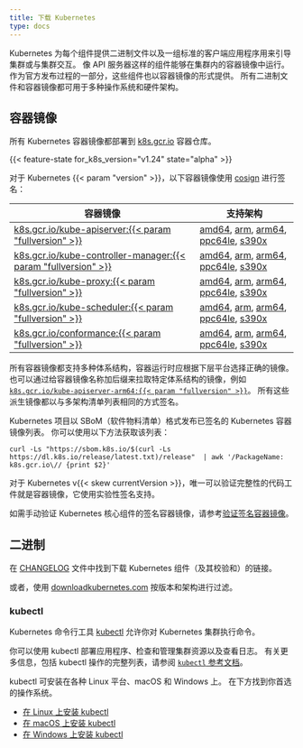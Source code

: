 ```yaml
---
title: 下载 Kubernetes
type: docs
---
```

<!-- 
title: Download Kubernetes
type: docs
-->

<!-- 
Kubernetes ships binaries for each component as well as a standard set of client
applications to bootstrap or interact with a cluster. Components like the
API server are capable of running within container images inside of a
cluster. Those components are also shipped in container images as part of the
official release process. All binaries as well as container images are available
for multiple operating systems as well as hardware architectures.
-->
Kubernetes 为每个组件提供二进制文件以及一组标准的客户端应用程序用来引导集群或与集群交互。
像 API 服务器这样的组件能够在集群内的容器镜像中运行。
作为官方发布过程的一部分，这些组件也以容器镜像的形式提供。
所有二进制文件和容器镜像都可用于多种操作系统和硬件架构。

<!-- 
## Container Images

All Kubernetes container images are deployed to the
[k8s.gcr.io](https://console.cloud.google.com/gcr/images/k8s-artifacts-prod/GLOBAL)
container registry.
-->
## 容器镜像

所有 Kubernetes 容器镜像都部署到
[k8s.gcr.io](https://console.cloud.google.com/gcr/images/k8s-artifacts-prod/GLOBAL) 容器仓库。


{{< feature-state for_k8s_version="v1.24" state="alpha" >}}

<!-- 
For Kubernetes {{< param "version" >}}, the following
container images are signed using [cosign](https://github.com/sigstore/cosign)
signatures:
-->
对于 Kubernetes {{< param "version" >}}，以下容器镜像使用
[cosign](https://github.com/sigstore/cosign) 进行签名：

<!-- 
| Container Image                                                     | Supported Architectures                                                                  |
-->
| 容器镜像                                                             | 支持架构                                                                                  |
| ------------------------------------------------------------------- | ---------------------------------------------------------------------------------------- |
| [k8s.gcr.io/kube-apiserver:{{< param "fullversion" >}}][0]          | [amd64][0-amd64], [arm][0-arm], [arm64][0-arm64], [ppc64le][0-ppc64le], [s390x][0-s390x] |
| [k8s.gcr.io/kube-controller-manager:{{< param "fullversion" >}}][1] | [amd64][1-amd64], [arm][1-arm], [arm64][1-arm64], [ppc64le][1-ppc64le], [s390x][1-s390x] |
| [k8s.gcr.io/kube-proxy:{{< param "fullversion" >}}][2]              | [amd64][2-amd64], [arm][2-arm], [arm64][2-arm64], [ppc64le][2-ppc64le], [s390x][2-s390x] |
| [k8s.gcr.io/kube-scheduler:{{< param "fullversion" >}}][3]          | [amd64][3-amd64], [arm][3-arm], [arm64][3-arm64], [ppc64le][3-ppc64le], [s390x][3-s390x] |
| [k8s.gcr.io/conformance:{{< param "fullversion" >}}][4]             | [amd64][4-amd64], [arm][4-arm], [arm64][4-arm64], [ppc64le][4-ppc64le], [s390x][4-s390x] |

[0]: https://console.cloud.google.com/gcr/images/k8s-artifacts-prod/us/kube-apiserver
[0-amd64]: https://console.cloud.google.com/gcr/images/k8s-artifacts-prod/us/kube-apiserver-amd64
[0-arm]: https://console.cloud.google.com/gcr/images/k8s-artifacts-prod/us/kube-apiserver-arm
[0-arm64]: https://console.cloud.google.com/gcr/images/k8s-artifacts-prod/us/kube-apiserver-arm64
[0-ppc64le]: https://console.cloud.google.com/gcr/images/k8s-artifacts-prod/us/kube-apiserver-ppc64le
[0-s390x]: https://console.cloud.google.com/gcr/images/k8s-artifacts-prod/us/kube-apiserver-s390x
[1]: https://console.cloud.google.com/gcr/images/k8s-artifacts-prod/us/kube-controller-manager
[1-amd64]: https://console.cloud.google.com/gcr/images/k8s-artifacts-prod/us/kube-controller-manager-amd64
[1-arm]: https://console.cloud.google.com/gcr/images/k8s-artifacts-prod/us/kube-controller-manager-arm
[1-arm64]: https://console.cloud.google.com/gcr/images/k8s-artifacts-prod/us/kube-controller-manager-arm64
[1-ppc64le]: https://console.cloud.google.com/gcr/images/k8s-artifacts-prod/us/kube-controller-manager-ppc64le
[1-s390x]: https://console.cloud.google.com/gcr/images/k8s-artifacts-prod/us/kube-controller-manager-s390x
[2]: https://console.cloud.google.com/gcr/images/k8s-artifacts-prod/us/kube-proxy
[2-amd64]: https://console.cloud.google.com/gcr/images/k8s-artifacts-prod/us/kube-proxy-amd64
[2-arm]: https://console.cloud.google.com/gcr/images/k8s-artifacts-prod/us/kube-proxy-arm
[2-arm64]: https://console.cloud.google.com/gcr/images/k8s-artifacts-prod/us/kube-proxy-arm64
[2-ppc64le]: https://console.cloud.google.com/gcr/images/k8s-artifacts-prod/us/kube-proxy-ppc64le
[2-s390x]: https://console.cloud.google.com/gcr/images/k8s-artifacts-prod/us/kube-proxy-s390x
[3]: https://console.cloud.google.com/gcr/images/k8s-artifacts-prod/us/kube-scheduler
[3-amd64]: https://console.cloud.google.com/gcr/images/k8s-artifacts-prod/us/kube-scheduler-amd64
[3-arm]: https://console.cloud.google.com/gcr/images/k8s-artifacts-prod/us/kube-scheduler-arm
[3-arm64]: https://console.cloud.google.com/gcr/images/k8s-artifacts-prod/us/kube-scheduler-arm64
[3-ppc64le]: https://console.cloud.google.com/gcr/images/k8s-artifacts-prod/us/kube-scheduler-ppc64le
[3-s390x]: https://console.cloud.google.com/gcr/images/k8s-artifacts-prod/us/kube-scheduler-s390x
[4]: https://console.cloud.google.com/gcr/images/k8s-artifacts-prod/us/conformance
[4-amd64]: https://console.cloud.google.com/gcr/images/k8s-artifacts-prod/us/conformance-amd64
[4-arm]: https://console.cloud.google.com/gcr/images/k8s-artifacts-prod/us/conformance-arm
[4-arm64]: https://console.cloud.google.com/gcr/images/k8s-artifacts-prod/us/conformance-arm64
[4-ppc64le]: https://console.cloud.google.com/gcr/images/k8s-artifacts-prod/us/conformance-ppc64le
[4-s390x]: https://console.cloud.google.com/gcr/images/k8s-artifacts-prod/us/conformance-s390x

<!-- 
All container images are available for multiple architectures, whereas the
container runtime should choose the correct one based on the underlying
platform. It is also possible to pull a dedicated architecture by suffixing the
container image name, for example
[`k8s.gcr.io/kube-apiserver-arm64:{{< param "fullversion" >}}`][0-arm64]. All
those derivations are signed in the same way as the multi-architecture manifest lists.
-->
所有容器镜像都支持多种体系结构，容器运行时应根据下层平台选择正确的镜像。
也可以通过给容器镜像名称加后缀来拉取特定体系结构的镜像，例如
[`k8s.gcr.io/kube-apiserver-arm64:{{< param "fullversion" >}}`][0-arm64]。
所有这些派生镜像都以与多架构清单列表相同的方式签名。

<!-- 
The Kubernetes project publishes a list of signed Kubernetes container images
in SBoM (Software Bill of Materials) format.
You can fetch that list using:
-->
Kubernetes 项目以 SBoM（软件物料清单）格式发布已签名的 Kubernetes 容器镜像列表。
你可以使用以下方法获取该列表：

```shell
curl -Ls "https://sbom.k8s.io/$(curl -Ls https://dl.k8s.io/release/latest.txt)/release"  | awk '/PackageName: k8s.gcr.io\// {print $2}'
```
<!-- 
For Kubernetes v{{< skew currentVersion >}}, the only kind of code artifact that
you can verify integrity for is a container image, using the experimental
signing support.

To manually verify signed container images of Kubernetes core components, refer to
[Verify Signed Container Images](/docs/tasks/administer-cluster/verify-signed-images).
-->
对于 Kubernetes v{{< skew currentVersion >}}，唯一可以验证完整性的代码工件就是容器镜像，它使用实验性签名支持。

如需手动验证 Kubernetes 核心组件的签名容器镜像，请参考[验证签名容器镜像](/zh-cn/docs/tasks/administer-cluster/verify-signed-images)。

<!-- 
## Binaries

Find links to download Kubernetes components (and their checksums) in the [CHANGELOG](https://github.com/kubernetes/kubernetes/tree/master/CHANGELOG) files.

Alternately, use [downloadkubernetes.com](https://www.downloadkubernetes.com/) to filter by version and architecture.
-->
## 二进制

在 [CHANGELOG](https://github.com/kubernetes/kubernetes/tree/master/CHANGELOG) 文件中找到下载 Kubernetes 组件（及其校验和）的链接。

或者，使用 [downloadkubernetes.com](https://www.downloadkubernetes.com/) 按版本和架构进行过滤。

### kubectl

<!-- overview -->

<!-- 
The Kubernetes command-line tool, [kubectl](/docs/reference/kubectl/kubectl/), allows
you to run commands against Kubernetes clusters.

You can use kubectl to deploy applications, inspect and manage cluster resources,
and view logs. For more information including a complete list of kubectl operations, see the
[`kubectl` reference documentation](/docs/reference/kubectl/).
-->
Kubernetes 命令行工具 [kubectl](/zh-cn/docs/reference/kubectl/kubectl/) 允许你对 Kubernetes 集群执行命令。

你可以使用 kubectl 部署应用程序、检查和管理集群资源以及查看日志。
有关更多信息，包括 kubectl 操作的完整列表，请参阅
[`kubectl` 参考文档](/zh-cn/docs/reference/kubectl/)。

<!-- 
kubectl is installable on a variety of Linux platforms, macOS and Windows.
Find your preferred operating system below.

- [Install kubectl on Linux](/docs/tasks/tools/install-kubectl-linux)
- [Install kubectl on macOS](/docs/tasks/tools/install-kubectl-macos)
- [Install kubectl on Windows](/docs/tasks/tools/install-kubectl-windows)
-->
kubectl 可安装在各种 Linux 平台、macOS 和 Windows 上。
在下方找到你首选的操作系统。

- [在 Linux 上安装 kubectl](/zh-cn/docs/tasks/tools/install-kubectl-linux)
- [在 macOS 上安装 kubectl](/zh-cn/docs/tasks/tools/install-kubectl-macos)
- [在 Windows 上安装 kubectl](/zh-cn/docs/tasks/tools/install-kubectl-windows)
